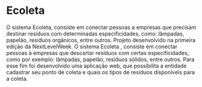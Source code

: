 # Ecoleta
O sistema Ecoleta, consiste em conectar pessoas a empresas que precisam destinar resíduos com determinadas especificidades, como: lâmpadas, papelão, resíduos orgânicos, entre outros. Projeto desenvolvido na primeira edição da NextLevelWeek. O sistema Ecoleta , consiste em conectar pessoas à empresas que descartar resíduos com certas especificidades, como por exemplo: lâmpadas, papelão, resíduos sólidos, entre outros. Para esse fim foi desenvolvido uma aplicação web, que possibilita a entidade cadastrar seu ponto de coleta e quais os tipos de resíduos disponíveis para a coleta.
